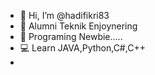 - 👋 Hi, I’m @hadifikri83
- 🚬 Alumni Teknik Enjoynering
- 🗿 Programing Newbie.....
- 💻 Learn JAVA,Python,C#,C++ 
- 

<!---
fikri2110/fikri2110 is a ✨ special ✨ repository because its `README.md` (this file) appears on your GitHub profile.
You can click the Preview link to take a look at your changes.
--->
